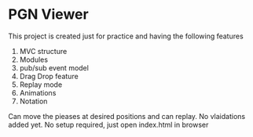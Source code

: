 # PGN Viewer

This project is created just for practice and having the following features

1.	MVC structure
2.	Modules
3.	pub/sub event model
4.	Drag Drop feature
5.	Replay mode
6.	Animations
7.	Notation

Can move the pieases at desired positions and can replay. No vlaidations added yet.
No setup required, just open index.html in browser

